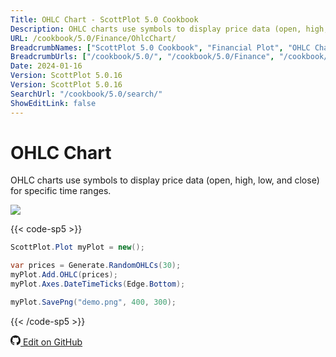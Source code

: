 ```yaml
---
Title: OHLC Chart - ScottPlot 5.0 Cookbook
Description: OHLC charts use symbols to display price data (open, high, low, and close) for specific time ranges.
URL: /cookbook/5.0/Finance/OhlcChart/
BreadcrumbNames: ["ScottPlot 5.0 Cookbook", "Financial Plot", "OHLC Chart"]
BreadcrumbUrls: ["/cookbook/5.0/", "/cookbook/5.0/Finance", "/cookbook/5.0/Finance/OhlcChart"]
Date: 2024-01-16
Version: ScottPlot 5.0.16
Version: ScottPlot 5.0.16
SearchUrl: "/cookbook/5.0/search/"
ShowEditLink: false
---
```


# OHLC Chart


OHLC charts use symbols to display price data (open, high, low, and close) for specific time ranges.

[![](/cookbook/5.0/images/OhlcChart.png)](/cookbook/5.0/images/OhlcChart.png)

{{< code-sp5 >}}

```cs
ScottPlot.Plot myPlot = new();

var prices = Generate.RandomOHLCs(30);
myPlot.Add.OHLC(prices);
myPlot.Axes.DateTimeTicks(Edge.Bottom);

myPlot.SavePng("demo.png", 400, 300);

```

{{< /code-sp5 >}}

<a href='https://github.com/ScottPlot/ScottPlot/blob/main/src/ScottPlot5/ScottPlot5%20Cookbook/Recipes/PlotTypes/Finance.cs'><svg xmlns="http://www.w3.org/2000/svg" width="16" height="16" fill="currentColor" class="mb-1 bi bi-github" viewBox="0 0 16 16">
  <path d="M8 0C3.58 0 0 3.58 0 8c0 3.54 2.29 6.53 5.47 7.59.4.07.55-.17.55-.38 0-.19-.01-.82-.01-1.49-2.01.37-2.53-.49-2.69-.94-.09-.23-.48-.94-.82-1.13-.28-.15-.68-.52-.01-.53.63-.01 1.08.58 1.23.82.72 1.21 1.87.87 2.33.66.07-.52.28-.87.51-1.07-1.78-.2-3.64-.89-3.64-3.95 0-.87.31-1.59.82-2.15-.08-.2-.36-1.02.08-2.12 0 0 .67-.21 2.2.82.64-.18 1.32-.27 2-.27s1.36.09 2 .27c1.53-1.04 2.2-.82 2.2-.82.44 1.1.16 1.92.08 2.12.51.56.82 1.27.82 2.15 0 3.07-1.87 3.75-3.65 3.95.29.25.54.73.54 1.48 0 1.07-.01 1.93-.01 2.2 0 .21.15.46.55.38A8.01 8.01 0 0 0 16 8c0-4.42-3.58-8-8-8"/>
</svg> Edit on GitHub</a>

